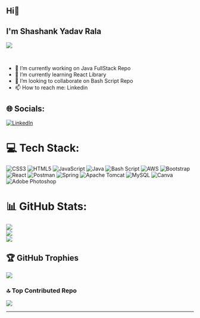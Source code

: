 ## Hi👋
## I'm Shashank Yadav Rala

[![](https://visitcount.itsvg.in/api?id=ShashankRala&icon=5&color=1)](https://visitcount.itsvg.in)

<br>
 
- 🔭 I’m currently working on Java FullStack Repo
- 🌱 I’m currently learning React Library
- 👯 I’m looking to collaborate on Bash Script Repo
- 📫 How to reach me: Linkedin




## 🌐 Socials:
[![LinkedIn](https://img.shields.io/badge/LinkedIn-%230077B5.svg?logo=linkedin&logoColor=white)](https://linkedin.com/in/shashank-yadav-rala-546159225) 

# 💻 Tech Stack:
![CSS3](https://img.shields.io/badge/css3-%231572B6.svg?style=for-the-badge&logo=css3&logoColor=white) ![HTML5](https://img.shields.io/badge/html5-%23E34F26.svg?style=for-the-badge&logo=html5&logoColor=white) ![JavaScript](https://img.shields.io/badge/javascript-%23323330.svg?style=for-the-badge&logo=javascript&logoColor=%23F7DF1E) ![Java](https://img.shields.io/badge/java-%23ED8B00.svg?style=for-the-badge&logo=openjdk&logoColor=white) ![Bash Script](https://img.shields.io/badge/bash_script-%23121011.svg?style=for-the-badge&logo=gnu-bash&logoColor=white) ![AWS](https://img.shields.io/badge/AWS-%23FF9900.svg?style=for-the-badge&logo=amazon-aws&logoColor=white) ![Bootstrap](https://img.shields.io/badge/bootstrap-%238511FA.svg?style=for-the-badge&logo=bootstrap&logoColor=white) ![React](https://img.shields.io/badge/react-%2320232a.svg?style=for-the-badge&logo=react&logoColor=%2361DAFB)
 ![Postman](https://img.shields.io/badge/Postman-FF6C37?style=for-the-badge&logo=postman&logoColor=white)
 ![Spring](https://img.shields.io/badge/spring-%236DB33F.svg?style=for-the-badge&logo=spring&logoColor=white) ![Apache Tomcat](https://img.shields.io/badge/apache%20tomcat-%23F8DC75.svg?style=for-the-badge&logo=apache-tomcat&logoColor=black) ![MySQL](https://img.shields.io/badge/mysql-4479A1.svg?style=for-the-badge&logo=mysql&logoColor=white) ![Canva](https://img.shields.io/badge/Canva-%2300C4CC.svg?style=for-the-badge&logo=Canva&logoColor=white) ![Adobe Photoshop](https://img.shields.io/badge/adobe%20photoshop-%2331A8FF.svg?style=for-the-badge&logo=adobe%20photoshop&logoColor=white)
# 📊 GitHub Stats:
![](https://github-readme-stats.vercel.app/api?username=ShashankRala&theme=transparent&hide_border=true&include_all_commits=true&count_private=true)<br/>
![](https://github-readme-streak-stats.herokuapp.com/?user=ShashankRala&theme=transparent&hide_border=true)<br/>
![](https://github-readme-stats.vercel.app/api/top-langs/?username=ShashankRala&theme=transparent&hide_border=true&include_all_commits=true&count_private=true&layout=compact)
## 🏆 GitHub Trophies
![](https://github-profile-trophy.vercel.app/?username=ShashankRala&theme=tokyonight&no-frame=false&no-bg=true&margin-w=4)

### 🔝 Top Contributed Repo
![](https://github-contributor-stats.vercel.app/api?username=ShashankRala&limit=5&theme=cobalt&combine_all_yearly_contributions=true)

---


<!-- Proudly created with GPRM ( https://gprm.itsvg.in ) -->
